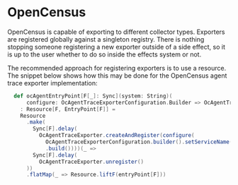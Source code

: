 # OpenCensus

OpenCensus is capable of exporting to different collector types. 
  Exporters are registered globally against a singleton registry.
  There is nothing stopping someone registering a new exporter outside
  of a side effect, so it is up to the user whether to do so inside the
  effects system or not.
  
The recommended approach for registering exporters is to use a resource.
  The snippet below shows how this may be done for the OpenCensus agent
  trace exporter implementation:
  
```scala
  def ocAgentEntryPoint[F[_]: Sync](system: String)(
      configure: OcAgentTraceExporterConfiguration.Builder => OcAgentTraceExporterConfiguration.Builder)
    : Resource[F, EntryPoint[F]] =
    Resource
      .make(
        Sync[F].delay(
          OcAgentTraceExporter.createAndRegister(configure(
            OcAgentTraceExporterConfiguration.builder().setServiceName(system))
            .build())))(_ =>
        Sync[F].delay(
          OcAgentTraceExporter.unregister()
      ))
      .flatMap(_ => Resource.liftF(entryPoint[F]))
```
